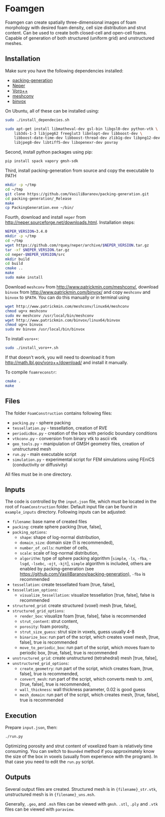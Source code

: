 # Foamgen

Foamgen can create spatially three-dimensional images of foam morphology with desired foam density, cell size distribution and strut content. Can be used to create both closed-cell and open-cell foams. Capable of generation of both structured (uniform grid) and unstructured meshes.

## Installation

Make sure you have the following dependencies installed:

- [packing-generation](https://github.com/VasiliBaranov/packing-generation.git)
- [Neper](http://neper.sourceforge.net/index.html)
- [Voro++](http://math.lbl.gov/voro++/about.html)
- [meshconv](http://www.patrickmin.com/meshconv)
- [binvox](http://www.patrickmin.com/binvox/)

On Ubuntu, all of these can be installed using:

```bash
sudo ./install_dependecies.sh
```

```bash
sudo apt-get install libmatheval-dev gsl-bin libgsl0-dev python-vtk \
    lib3ds-1-3 libjpeg62 freeglut3 libnlopt-dev libboost-dev \
    libboost-date-time-dev libboost-thread-dev zlib1g-dev libpng12-dev \
    libjpeg8-dev libtiff5-dev libopenexr-dev povray
```

Second, install python packages using pip:

```bash
pip install spack vapory gmsh-sdk
```

Third, install packing-generation from source and copy the executable to PATH

```bash
mkdir -p ~/tmp
cd ~/tmp
git clone https://github.com/VasiliBaranov/packing-generation.git
cd packing-generation/_Release
make
cp PackingGeneration.exe ~/bin/
```

Fourth, download and install `neper` from http://neper.sourceforge.net/downloads.html. Installation steps:

```bash
NEPER_VERSION=3.4.0
mkdir -p ~/tmp
cd ~/tmp
wget https://github.com/rquey/neper/archive/$NEPER_VERSION.tar.gz
tar -xf $NEPER_VERSION.tar.gz
cd neper-$NEPER_VERSION/src
mkdir build
cd build
cmake ..
make
sudo make install
```

Download `meshconv` from http://www.patrickmin.com/meshconv/, download
`binvox` from http://www.patrickmin.com/binvox/ and copy `meshconv` and `binvox` to `$PATH`. You can do this manually or in terminal using

```bash
wget http://www.patrickmin.com/meshconv/linux64/meshconv
chmod ug+x meshconv
sudo mv meshconv /usr/local/bin/meshconv
wget http://www.patrickmin.com/binvox/linux64/binvox
chmod ug+x binvox
sudo mv binvox /usr/local/bin/binvox
```

To install `voro++`:

```bash
sudo ./install_voro++.sh
```

If that doesn't work, you will need to download it from
http://math.lbl.gov/voro++/download/ and install it manually.

To compile `foamreconstr`:

```bash
cmake .
make
```

## Files

The folder `FoamConstruction` contains following files:

- `packing.py` - sphere packing
- `tessellation.py` - tessellation, creation of RVE
- `periodicBox.py` - creation of the box with periodic boundary conditions
- `vtkconv.py` - conversion from binary vtk to ascii vtk
- `geo_tools.py` - manipulation of GMSH geometry files, creation of unstructured mesh
- `run.py` - main executable script
- `simulation.py` - experimental script for FEM simulations using FEniCS (conductivity or diffusivity)

All files must be in one directory.

## Inputs

The code is controlled by the `input.json` file, which must be located in the
root of `FoamConstruction` folder. Default input file can be found
in `example_inputs` directory. Following inputs can be adjusted:

- `filename`: base name of created files
- `packing`: create sphere packing [true, false],
- `packing_options`:
    - `shape`: shape of log-normal distribution,
    - `domain_size`: domain size (1 is recommended),
    - `number_of_cells`: number of cells,
    - `scale`: scale of log-normal distribution,
    - `algorithm`: type of sphere packing algorithm [`simple`, `-ls`, `-fba`, `-lsgd`, `-lsebc`, `-ojt`, `-kjt`], `simple` algorithm is included, others are enabled by packing-generation (see <https://github.com/VasiliBaranov/packing-generation),> `-fba` is recommended
- `tessellation`: create tessellated foam [true, false],
- `tessellation_options`:
    - `visualize_tessellation`: visualize tessellation [true, false], false is recommended
- `structured_grid`: create structured (voxel) mesh [true, false],
- `structured_grid_options`:
    - `render_box`: visualize foam [true, false], false is recommended
    - `strut_content`: strut content,
    - `porosity`: foam porosity,
    - `strut_size_guess`: strut size in voxels, guess usually 4-8
    - `binarize_box`: run part of the script, which creates voxel mesh, [true, false], true is recommended
    - `move_to_periodic_box`: run part of the script, which moves foam to periodic box, [true, false], true is recommended
- `unstructured_grid`: create unstructured (tetrahedral) mesh [true, false],
- `unstructured_grid_options`:
    - `create_geometry`: run part of the script, which creates foam, [true, false], true is recommended,
    - `convert_mesh`: run part of the script, which converts mesh to .xml, [true, false], true is recommended,
    - `wall_thickness`: wall thickness parameter, 0.02 is good guess
    - `mesh_domain`: run part of the script, which creates mesh, [true, false], true is recommended

## Execution

Prepare `input.json`, then:

```bash
./run.py
```

Optimizing porosity and strut content of voxelized foam is relatively time
consuming. You can switch to `Bounded` method if you approximately know the
size of the box in voxels (usually from experience with the program). In that
case you need to edit the `run.py` script.

## Outputs

Several output files are created. Structured mesh is in `{filename}_str.vtk`, unstructured mesh is in `{filename}_uns.msh`.

Generally, `.geo`, and `.msh` files can be viewed with `gmsh`. `.stl`, `.ply` and `.vtk`
files can be viewed with `paraview`.
